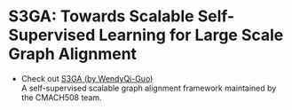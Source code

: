 # S3GA: Towards Scalable Self-Supervised Learning for Large Scale Graph Alignment
- Check out [S3GA (by WendyQi-Guo)](https://github.com/WendyQi-Guo/S3GA)  
  A self-supervised scalable graph alignment framework maintained by the CMACH508 team.
